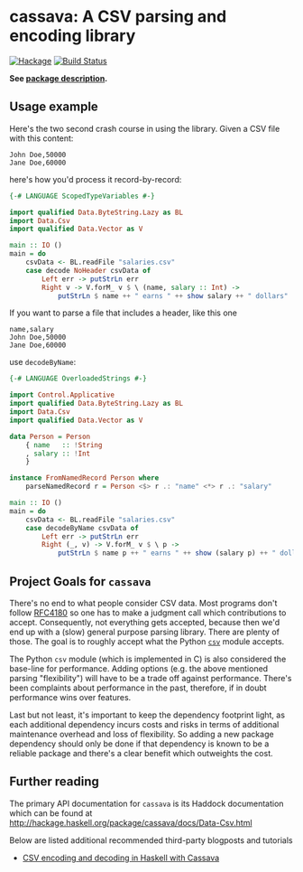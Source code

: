 # cassava: A CSV parsing and encoding library

[![Hackage](https://img.shields.io/hackage/v/cassava.svg)](https://hackage.haskell.org/package/cassava) [![Build Status](https://travis-ci.org/hvr/cassava.svg)](https://travis-ci.org/hvr/cassava)

**See [package description](https://hackage.haskell.org/package/cassava#description).**

## Usage example

Here's the two second crash course in using the library. Given a CSV
file with this content:

```
John Doe,50000
Jane Doe,60000
```

here's how you'd process it record-by-record:

```haskell
{-# LANGUAGE ScopedTypeVariables #-}

import qualified Data.ByteString.Lazy as BL
import Data.Csv
import qualified Data.Vector as V

main :: IO ()
main = do
    csvData <- BL.readFile "salaries.csv"
    case decode NoHeader csvData of
        Left err -> putStrLn err
        Right v -> V.forM_ v $ \ (name, salary :: Int) ->
            putStrLn $ name ++ " earns " ++ show salary ++ " dollars"
```

If you want to parse a file that includes a header, like this one

```
name,salary
John Doe,50000
Jane Doe,60000
```

use `decodeByName`:

```haskell
{-# LANGUAGE OverloadedStrings #-}

import Control.Applicative
import qualified Data.ByteString.Lazy as BL
import Data.Csv
import qualified Data.Vector as V

data Person = Person
    { name   :: !String
    , salary :: !Int
    }

instance FromNamedRecord Person where
    parseNamedRecord r = Person <$> r .: "name" <*> r .: "salary"

main :: IO ()
main = do
    csvData <- BL.readFile "salaries.csv"
    case decodeByName csvData of
        Left err -> putStrLn err
        Right (_, v) -> V.forM_ v $ \ p ->
            putStrLn $ name p ++ " earns " ++ show (salary p) ++ " dollars"
```

## Project Goals for `cassava`

There's no end to what people consider CSV data. Most programs don't
follow [RFC4180](https://tools.ietf.org/html/rfc4180) so one has to
make a judgment call which contributions to accept.  Consequently, not
everything gets accepted, because then we'd end up with a (slow)
general purpose parsing library. There are plenty of those. The goal
is to roughly accept what the Python
[`csv`](https://docs.python.org/3/library/csv.html) module accepts.

The Python `csv` module (which is implemented in C) is also considered
the base-line for performance.  Adding options (e.g. the above
mentioned parsing "flexibility") will have to be a trade off against
performance. There's been complaints about performance in the past,
therefore, if in doubt performance wins over features.

Last but not least, it's important to keep the dependency footprint
light, as each additional dependency incurs costs and risks in terms
of additional maintenance overhead and loss of flexibility. So adding
a new package dependency should only be done if that dependency is
known to be a reliable package and there's a clear benefit which
outweights the cost.

## Further reading

The primary API documentation for `cassava` is its Haddock documentation which can be found at http://hackage.haskell.org/package/cassava/docs/Data-Csv.html 

Below are listed additional recommended third-party blogposts and tutorials

 - [CSV encoding and decoding in Haskell with Cassava](https://www.stackbuilders.com/tutorials/haskell/csv-encoding-decoding/)
